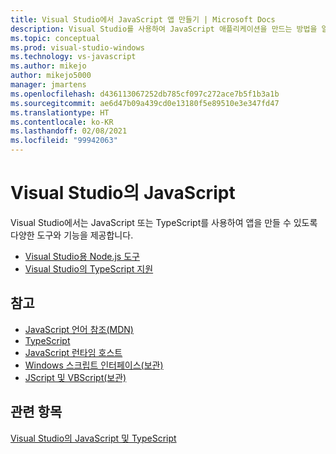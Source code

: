 ```yaml
---
title: Visual Studio에서 JavaScript 앱 만들기 | Microsoft Docs
description: Visual Studio를 사용하여 JavaScript 애플리케이션을 만드는 방법을 알아보세요.
ms.topic: conceptual
ms.prod: visual-studio-windows
ms.technology: vs-javascript
ms.author: mikejo
author: mikejo5000
manager: jmartens
ms.openlocfilehash: d436113067252db785cf097c272ace7b5f1b3a1b
ms.sourcegitcommit: ae6d47b09a439cd0e13180f5e89510e3e347fd47
ms.translationtype: HT
ms.contentlocale: ko-KR
ms.lasthandoff: 02/08/2021
ms.locfileid: "99942063"
---
```

# <a name="javascript-in-visual-studio"></a>Visual Studio의 JavaScript

Visual Studio에서는 JavaScript 또는 TypeScript를 사용하여 앱을 만들 수 있도록 다양한 도구와 기능을 제공합니다.

- [Visual Studio용 Node.js 도구](/visualstudio/ide/quickstart-nodejs)
- [Visual Studio의 TypeScript 지원](/visualstudio/javascript/javascript-in-vs-2019)

## <a name="reference"></a>참고

- [JavaScript 언어 참조(MDN)](https://developer.mozilla.org/en-US/docs/Web/JavaScript/Reference)
- [TypeScript](http://www.typescriptlang.org/docs/tutorial.html)
- [JavaScript 런타임 호스트](/microsoft-edge/hosting/javascript-runtime-hosting)
- [Windows 스크립트 인터페이스(보관)](/previous-versions/windows/internet-explorer/ie-developer/scripting-articles/fdee6589(v%3dvs.94))
- [JScript 및 VBScript(보관)](/previous-versions/windows/internet-explorer/ie-developer/scripting-articles/d1et7k7c(v%3dvs.84))

## <a name="see-also"></a>관련 항목

[Visual Studio의 JavaScript 및 TypeScript](/visualstudio/javascript/)
